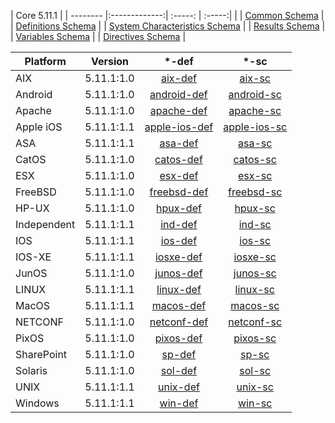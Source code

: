 | Core 5.11.1 |
| -------- |:-------------:| :-----: | :-----:| |
| [Common  Schema](../blob/master/schemas/oval-common-schema.xsd) |
| [Definitions Schema](../blob/master/schemas/oval-definitions-schema.xsd) |
| [System Characteristics Schema](../blob/master/schemas/oval-system-characteristics-schema.xsd) |
| [Results Schema](../blob/master/schemas/oval-results-schema.xsd) |
| [Variables Schema](../blob/master/schemas/oval-variables-schema.xsd) |
| [Directives Schema](../blob/master/schemas/oval-directives-schema.xsd) |

| Platform | Version | *-def | *-sc |
| -------- |:-------------:| :-----: | :-----:|
|AIX | 5.11.1:1.0 | [aix-def](../blob/master/schemas/aix-definitions-schema.xsd) | [aix-sc](../blob/master/schemas/aix-system-characteristics-schema.xsd)|
|Android | 5.11.1:1.0 | [android-def](../blob/master/schemas/android-definitions-schema.xsd) | [android-sc](../blob/master/schemas/android-system-characteristics-schema.xsd)|
|Apache | 5.11.1:1.0 | [apache-def](../blob/master/schemas/apache-definitions-schema.xsd) | [apache-sc](../blob/master/schemas/apache-system-characteristics-schema.xsd)|
|Apple iOS | 5.11.1:1.1 | [apple-ios-def](../blob/master/schemas/apple-ios-definitions-schema.xsd) | [apple-ios-sc](../blob/master/schemas/apple-ios-system-characteristics-schema.xsd)|
|ASA | 5.11.1:1.1 | [asa-def](../blob/master/schemas/asa-definitions-schema.xsd) | [asa-sc](../blob/master/schemas/asa-system-characteristics-schema.xsd)|
|CatOS | 5.11.1:1.0 | [catos-def](../blob/master/schemas/catos-definitions-schema.xsd) | [catos-sc](../blob/master/schemas/catos-system-characteristics-schema.xsd)|
|ESX | 5.11.1:1.0 | [esx-def](../blob/master/schemas/esx-definitions-schema.xsd) | [esx-sc](../blob/master/schemas/esx-system-characteristics-schema.xsd)|
|FreeBSD | 5.11.1:1.0 | [freebsd-def](../blob/master/schemas/freebsd-definitions-schema.xsd) | [freebsd-sc](../blob/master/schemas/freebsd-system-characteristics-schema.xsd)|
|HP-UX | 5.11.1:1.0 | [hpux-def](../blob/master/schemas/hpux-definitions-schema.xsd) | [hpux-sc](../blob/master/schemas/hpux-system-characteristics-schema.xsd)|
|Independent | 5.11.1:1.1 | [ind-def](../blob/master/schemas/independent-definitions-schema.xsd) | [ind-sc](../blob/master/schemas/independent-system-characteristics-schema.xsd)|
|IOS | 5.11.1:1.1 | [ios-def](../blob/master/schemas/ios-definitions-schema.xsd) | [ios-sc](../blob/master/schemas/ios-system-characteristics-schema.xsd)|
|IOS-XE | 5.11.1:1.1 | [iosxe-def](../blob/master/schemas/iosxe-definitions-schema.xsd) | [iosxe-sc](../blob/master/schemas/iosxe-system-characteristics-schema.xsd)|
|JunOS | 5.11.1:1.0 | [junos-def](../blob/master/schemas/junos-definitions-schema.xsd) | [junos-sc](../blob/master/schemas/junos-system-characteristics-schema.xsd)|
|LINUX | 5.11.1:1.1 | [linux-def](../blob/master/schemas/linux-definitions-schema.xsd) | [linux-sc](../blob/master/schemas/linux-system-characteristics-schema.xsd)|
|MacOS | 5.11.1:1.1 | [macos-def](../blob/master/schemas/macos-definitions-schema.xsd) | [macos-sc](../blob/master/schemas/macos-system-characteristics-schema.xsd)|
|NETCONF | 5.11.1:1.0 | [netconf-def](../blob/master/schemas/netconf-definitions-schema.xsd) | [netconf-sc](../blob/master/schemas/netconf-system-characteristics-schema.xsd)|
|PixOS | 5.11.1:1.0 | [pixos-def](../blob/master/schemas/pixos-definitions-schema.xsd) | [pixos-sc](../blob/master/schemas/pixos-system-characteristics-schema.xsd)|
|SharePoint | 5.11.1:1.0 | [sp-def](../blob/master/schemas/sharepoint-definitions-schema.xsd) | [sp-sc](../blob/master/schemas/sharepoint-system-characteristics-schema.xsd)|
|Solaris | 5.11.1:1.0 | [sol-def](../blob/master/schemas/solaris-definitions-schema.xsd) | [sol-sc](../blob/master/schemas/solaris-system-characteristics-schema.xsd)|
|UNIX | 5.11.1:1.1 | [unix-def](../blob/master/schemas/unix-definitions-schema.xsd) | [unix-sc](../blob/master/schemas/unix-system-characteristics-schema.xsd)|
|Windows | 5.11.1:1.1 | [win-def](../blob/master/schemas/windows-definitions-schema.xsd) | [win-sc](../blob/master/schemas/windows-system-characteristics-schema.xsd)|
